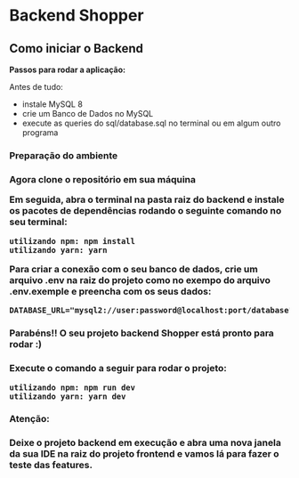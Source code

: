 <h1> Backend Shopper </h1>

<h2> Como iniciar o Backend </h2>

**Passos para rodar a aplicação:**

<p>Antes de tudo:</p>

-   instale MySQL 8
-   crie um Banco de Dados no MySQL
-   execute as queries do sql/database.sql no terminal ou em algum outro programa

<h3> Preparação do ambiente <h3>

<p>Agora clone o repositório em sua máquina</p>

<p> Em seguida, abra o terminal na pasta raiz do backend e instale os pacotes de <strong>dependências</strong> rodando o seguinte comando no seu terminal:</p>

```shell
utilizando npm: npm install
utilizando yarn: yarn
```

<p>Para criar a conexão com o seu banco de dados, crie um arquivo .env na raiz do projeto como no exempo do arquivo .env.exemple e preencha com os seus dados:</p>

```shell
DATABASE_URL="mysql2://user:password@localhost:port/database"
```

<h3> Parabéns!! O seu projeto backend Shopper está pronto para rodar :) <h3>

<p>Execute o comando a seguir para rodar o projeto:</p>

```shell
utilizando npm: npm run dev
utilizando yarn: yarn dev
```

<h3> Atenção: <h3>

<p>Deixe o projeto backend em execução e abra uma nova janela da sua IDE na raiz do projeto frontend e vamos lá para fazer o teste das features.</p>
